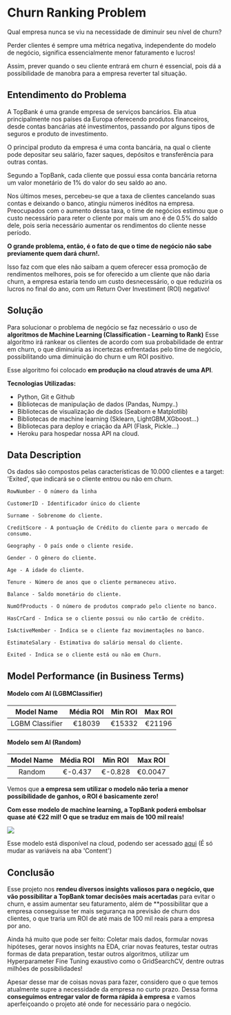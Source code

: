 # Churn Ranking Problem

Qual empresa nunca se viu na necessidade de diminuir seu nível de churn? 

Perder clientes é sempre uma métrica negativa, independente do modelo de negócio, significa essencialmente menor faturamento e lucros!

Assim, prever quando o seu cliente entrará em churn é essencial, pois dá a possibilidade de manobra para a empresa reverter tal situação.

## Entendimento do Problema
A TopBank é uma grande empresa de serviços bancários. Ela atua principalmente nos países da Europa oferecendo produtos financeiros, desde contas bancárias até investimentos, passando por alguns tipos de seguros e produto de investimento.

O principal produto da empresa é uma conta bancária, na qual o cliente pode depositar seu salário, fazer saques, depósitos e transferência para outras contas.

Segundo a TopBank, cada cliente que possui essa conta bancária retorna um valor monetário de 1% do valor do seu saldo ao ano.

Nos últimos meses, percebeu-se que a taxa de clientes cancelando suas contas e deixando o banco, atingiu números inéditos na empresa. Preocupados com o aumento dessa taxa, o time de negócios estimou que o custo necessário para reter o cliente por mais um ano é de 0.5% do saldo dele, pois seria necessário aumentar os rendimentos do cliente nesse período.

**O grande problema, então, é o fato de que o time de negócio não sabe previamente quem dará churn!.**

Isso faz com que eles não saibam a quem oferecer essa promoção de rendimentos melhores, pois se for oferecido a um cliente que não daria churn, a empresa estaria tendo um custo desnecessário, o que reduziria os lucros no final do ano, com um Return Over Investiment (ROI) negativo!

## Solução
Para solucionar o problema de negócio se faz necessário o uso de **algoritmos de Machine Learning (Classification - Learning to Rank)**
Esse algoritmo irá rankear os clientes de acordo com sua probabilidade de entrar em churn, o que diminuiria as incertezas enfrentadas pelo time de negócio, possibilitando uma diminuição do churn e um ROI positivo.

Esse algoritmo foi colocado **em produção na cloud através de uma API**. 

**Tecnologias Utilizadas:** 
* Python, Git e Github
* Bibliotecas de manipulação de dados (Pandas, Numpy..)
* Bibliotecas de visualização de dados (Seaborn e Matplotlib)
* Bibliotecas de machine learning (Sklearn, LightGBM,XGboost...)
* Bibliotecas para deploy e criação da API (Flask, Pickle...)
* Heroku para hospedar nossa API na cloud.

## Data Description


Os dados são compostos pelas características de 10.000 clientes e a target: 'Exited', que indicará se o cliente entrou ou não em churn.
 
```
RowNumber - O número da linha

CustomerID - Identificador único do cliente

Surname - Sobrenome do cliente.

CreditScore - A pontuação de Crédito do cliente para o mercado de consumo.

Geography - O país onde o cliente reside.

Gender - O gênero do cliente.

Age - A idade do cliente.

Tenure - Número de anos que o cliente permaneceu ativo.

Balance - Saldo monetário do cliente.

NumOfProducts - O número de produtos comprado pelo cliente no banco.

HasCrCard - Indica se o cliente possui ou não cartão de crédito.

IsActiveMember - Indica se o cliente faz movimentações no banco.

EstimateSalary - Estimativa do salário mensal do cliente.

Exited - Indica se o cliente está ou não em Churn.
```

## Model Performance (in Business Terms)

#### Modelo com AI (LGBMClassifier)
 
|       Model Name          |        Média ROI          |      Min ROI      |        Max ROI        |
|:-------------------------:|:-------------------:|:--------------:|:------------------:|
| LGBM Classifier                  |  €18039          | €15332       |       €21196        |

#### Modelo sem AI (Random)

|       Model Name          |        Média ROI          |      Min ROI      |        Max ROI        |
|:-------------------------:|:-------------------:|:--------------:|:------------------:|
| Random                  |  €-0.437          | €-0.828      |       €0.0047        |

Vemos que **a empresa sem utilizar o modelo não teria a menor possibilidade de ganhos, o ROI é basicamente zero!**

**Com esse modelo de machine learning, a TopBank poderá embolsar quase até €22 mil! O que se traduz em mais de 100 mil reais!**

<img src="https://i.imgur.com/8XEOlir.png"/>

Esse modelo está disponível na cloud, podendo ser acessado <a href=https://reqbin.com/4puvvq1c target="_blank">aqui</a>
(É só mudar as variáveis na aba 'Content')

## Conclusão

Esse projeto nos **rendeu diversos insights valiosos para o negócio, que vão possibilitar a TopBank tomar decisões mais acertadas** para evitar o churn, e assim aumentar seu faturamento, além de **possibilitar que a empresa conseguisse ter mais segurança na previsão de churn dos clientes, o que traria um ROI de até mais de 100 mil reais para a empresa por ano.

Ainda há muito que pode ser feito: Coletar mais dados, formular novas hipóteses, gerar novos insights na EDA, criar novas features, testar outras formas de data preparation, testar outros algoritmos, utilizar um Hyperparameter Fine Tuning exaustivo como o GridSearchCV, dentre outras milhões de possibilidades! 

Apesar desse mar de coisas novas para fazer, considero que o que temos atualmente supre a necessidade da empresa no curto prazo. Dessa forma **conseguimos entregar valor de forma rápida à empresa** e vamos aperfeiçoando o projeto até onde for necessário para o negócio.
